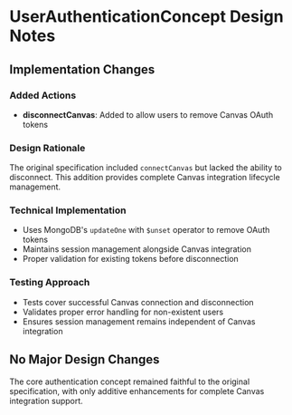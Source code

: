 # UserAuthenticationConcept Design Notes

## Implementation Changes

### Added Actions
- **disconnectCanvas**: Added to allow users to remove Canvas OAuth tokens

### Design Rationale
The original specification included `connectCanvas` but lacked the ability to disconnect. This addition provides complete Canvas integration lifecycle management.

### Technical Implementation
- Uses MongoDB's `updateOne` with `$unset` operator to remove OAuth tokens
- Maintains session management alongside Canvas integration
- Proper validation for existing tokens before disconnection

### Testing Approach
- Tests cover successful Canvas connection and disconnection
- Validates proper error handling for non-existent users
- Ensures session management remains independent of Canvas integration

## No Major Design Changes
The core authentication concept remained faithful to the original specification, with only additive enhancements for complete Canvas integration support.
